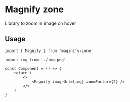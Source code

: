 # Magnify zone

Library to zoom in image on hover

## Usage
```JS
import { Magnify } from 'maginify-zone'

import img from './img.png'

const Compenent = () => {
    return (
        <>
            <Magnify imageUrl={img} zoomFactor={2} />
        </>
    )
}
```
